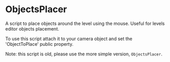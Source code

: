 # ObjectsPlacer

A script to place objects around the level using the mouse. 
Useful for levels editor objects placement.

To use this script attach it to your camera object and set the 'ObjectToPlace' public property.

Note: this script is old, please use the more simple version, `ObjectsPlacer`.